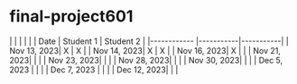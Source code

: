 # final-project601
|
|             |           |           |
| Date        | Student 1 | Student 2 |
|------------ |-----------|-----------|
| Nov 13, 2023|     X     |     X     |
| Nov 14, 2023|     X     |     X     |
| Nov 16, 2023|     X     |           |
| Nov 21, 2023|           |           |
| Nov 23, 2023|           |           |
| Nov 28, 2023|           |           |
| Nov 30, 2023|           |           |
| Dec 5, 2023 |           |           |
| Dec 7, 2023 |           |           |
| Dec 12, 2023|           |           |
